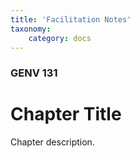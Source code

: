 ```yaml
---
title: 'Facilitation Notes'
taxonomy:
    category: docs
---
```


### GENV 131

# Chapter Title

Chapter description.
